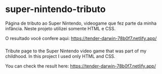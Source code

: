 # super-nintendo-tributo

Página de tributo ao Super Nintendo, videogame que fez parte da minha infância. Neste projeto utilizei somente HTML e CSS. 

O resultado você confere aqui: https://tender-darwin-78b0f7.netlify.app/

#####

Tribute page to the Super Nintendo video game that was part of my childhood. In this project I used only HTML and CSS.

You can check the result here: https://tender-darwin-78b0f7.netlify.app/
